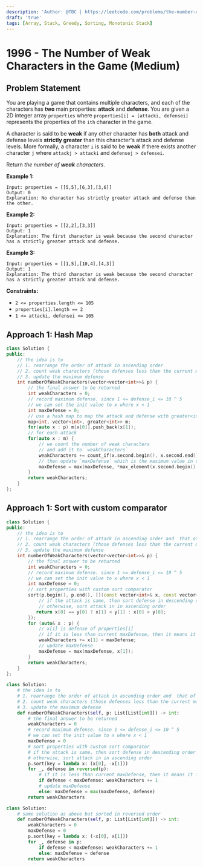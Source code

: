 ```yaml
---
description: 'Author: @TBC | https://leetcode.com/problems/the-number-of-weak-characters-in-the-game/'
draft: 'true'
tags: [Array, Stack, Greedy, Sorting, Monotonic Stack]
---
```


# 1996 - The Number of Weak Characters in the Game (Medium) 

## Problem Statement

You are playing a game that contains multiple characters, and each of the characters has **two** main properties: **attack** and **defense**. You are given a 2D integer array `properties` where `properties[i] = [attacki, defensei]` represents the properties of the `ith` character in the game.

A character is said to be **weak** if any other character has **both** attack and defense levels **strictly greater** than this character's attack and defense levels. More formally, a character `i` is said to be **weak** if there exists another character `j` where `attackj > attacki` and `defensej > defensei`.

Return *the number of **weak** characters*.

**Example 1:**

```
Input: properties = [[5,5],[6,3],[3,6]]
Output: 0
Explanation: No character has strictly greater attack and defense than the other.
```

**Example 2:**

```
Input: properties = [[2,2],[3,3]]
Output: 1
Explanation: The first character is weak because the second character has a strictly greater attack and defense.
```

**Example 3:**

```
Input: properties = [[1,5],[10,4],[4,3]]
Output: 1
Explanation: The third character is weak because the second character has a strictly greater attack and defense.
```

**Constraints:**

- `2 <= properties.length <= 105`
- `properties[i].length == 2`
- `1 <= attacki, defensei <= 105`

## Approach 1: Hash Map

<SolutionAuthor name="@wingkwong"/>

```cpp
class Solution {
public:
    // the idea is to
    // 1. rearrange the order of attack in ascending order
    // 2. count weak characters (those defenses less than the current maximum defense)
    // 3. update the maximum defense
    int numberOfWeakCharacters(vector<vector<int>>& p) {
        // the final answer to be returned
        int weakCharacters = 0;
        // record maximum defense. since 1 <= defense_i <= 10 ^ 5
        // we can set the init value to x where x < 1
        int maxDefense = 0;
        // use a hash map to map the attack and defense with greater<int> as a key_compare
        map<int, vector<int>, greater<int>> m;
        for(auto x : p) m[x[0]].push_back(x[1]);
        // for each attack
        for(auto x : m) {
            // we count the number of weak characters 
            // and add it to `weakCharacters`
            weakCharacters += count_if(x.second.begin(), x.second.end(), [&](int curDefense){ return curDefense < maxDefense;});
            // then update `maxDefense` which is the maximum value in current defenses
            maxDefense = max(maxDefense, *max_element(x.second.begin(), x.second.end()));
        }
        return weakCharacters;
    }
};
```

## Approach 1: Sort with custom comparator

<SolutionAuthor name="@wingkwong"/>

```cpp
class Solution {
public:
    // the idea is to
    // 1. rearrange the order of attack in ascending order and  that of defense in descending order 
    // 2. count weak characters (those defenses less than the current maximum defense)
    // 3. update the maximum defense
    int numberOfWeakCharacters(vector<vector<int>>& p) {
        // the final answer to be returned
        int weakCharacters = 0;
        // record maximum defense. since 1 <= defense_i <= 10 ^ 5
        // we can set the init value to x where x < 1
        int maxDefense = 0;
        // sort properties with custom sort comparator
        sort(p.begin(), p.end(), [](const vector<int>& x, const vector<int>& y) {
            // if the attack is same, then sort defense in descending order  
            // otherwise, sort attack in in ascending order 
           return x[0] == y[0] ? x[1] < y[1] : x[0] > y[0];
        });
        for (auto& x : p) {
            // x[1] is defense of properties[i]
            // if it is less than current maxDefense, then it means it is a weak character
            weakCharacters += x[1] < maxDefense;
            // update maxDefense
            maxDefense = max(maxDefense, x[1]);
        }
        return weakCharacters;
    }
};
```

<SolutionAuthor name="@wingkwong"/>

```py
class Solution:
    # the idea is to
    # 1. rearrange the order of attack in ascending order and  that of defense in descending order 
    # 2. count weak characters (those defenses less than the current maximum defense)
    # 3. update the maximum defense
    def numberOfWeakCharacters(self, p: List[List[int]]) -> int:
        # the final answer to be returned
        weakCharacters = 0
        # record maximum defense. since 1 <= defense_i <= 10 ^ 5
        # we can set the init value to x where x < 1
        maxDefense = 0
        # sort properties with custom sort comparator
        # if the attack is same, then sort defense in descending order  
        # otherwise, sort attack in in ascending order 
        p.sort(key = lambda x: (x[0], -x[1]))
        for _, defense in reversed(p):
            # if it is less than current maxDefense, then it means it is a weak character
            if defense < maxDefense: weakCharacters += 1
            # update maxDefense
            else: maxDefense = max(maxDefense, defense)
        return weakCharacters
```

```py
class Solution:
    # same solution as above but sorted in reversed order
    def numberOfWeakCharacters(self, p: List[List[int]]) -> int:
        weakCharacters = 0
        maxDefense = 0
        p.sort(key = lambda x: (-x[0], x[1]))
        for _, defense in p:
            if defense < maxDefense: weakCharacters += 1
            else: maxDefense = defense
        return weakCharacters
```